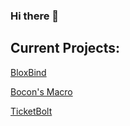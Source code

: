 ### Hi there 👋

## Current Projects:
[BloxBind](https://github.com/BloxBind)

[Bocon's Macro](https://github.com/Bocon-Macro)

[TicketBolt](https://github.com/TicketBolt)
